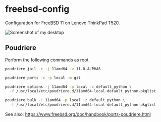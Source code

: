 # freebsd-config

Configuration for FreeBSD 11 on Lenovo ThinkPad T520.

![Screenshot of my desktop](https://raw.githubusercontent.com/eriknstr/freebsd-config/screenshots/screenshot.png)

## Poudriere

Perform the following commands as root.

```bash
poudriere jail -c -j 11amd64 -v 11.0-ALPHA6

poudriere ports -c -p local -m git

poudriere options -j 11amd64 -p local -z default_python \
  -f /usr/local/etc/poudriere.d/11amd64-local-default_python-pkglist

poudriere bulk -j 11amd64 -p local -z default_python \
  -f /usr/local/etc/poudriere.d/11amd64-local-default_python-pkglist
```

See also: https://www.freebsd.org/doc/handbook/ports-poudriere.html
